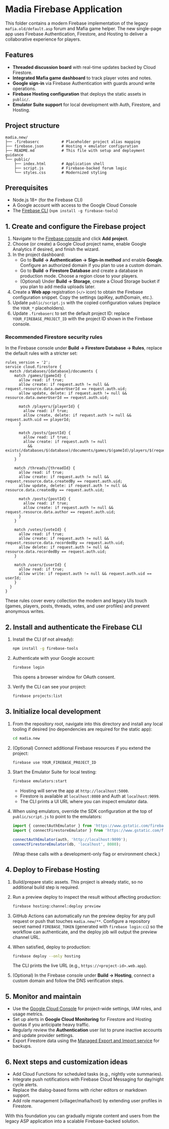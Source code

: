 # Madia Firebase Application

This folder contains a modern Firebase implementation of the legacy `mafia.old/default.asp` forum and Mafia game helper. The new single-page app uses Firebase Authentication, Firestore, and Hosting to deliver a collaborative experience for players.

## Features

- **Threaded discussion board** with real-time updates backed by Cloud Firestore.
- **Integrated Mafia game dashboard** to track player votes and notes.
- **Google sign-in** via Firebase Authentication with guards around write operations.
- **Firebase Hosting configuration** that deploys the static assets in `public/`.
- **Emulator Suite support** for local development with Auth, Firestore, and Hosting.

## Project structure

```
madia.new/
├── .firebaserc          # Placeholder project alias mapping
├── firebase.json        # Hosting + emulator configuration
├── README.md            # This file with setup and deployment guidance
└── public/
    ├── index.html       # Application shell
    ├── script.js        # Firebase-backed forum logic
    └── styles.css       # Modernized styling
```

## Prerequisites

- Node.js 18+ (for the Firebase CLI)
- A Google account with access to the Google Cloud Console
- The [Firebase CLI](https://firebase.google.com/docs/cli) (`npm install -g firebase-tools`)

## 1. Create and configure the Firebase project

1. Navigate to the [Firebase console](https://console.firebase.google.com/) and click **Add project**.
2. Choose (or create) a Google Cloud project name, enable Google Analytics if desired, and finish the wizard.
3. In the project dashboard:
   - Go to **Build → Authentication → Sign-in method** and enable **Google**. Configure an authorized domain if you plan to use a custom domain.
   - Go to **Build → Firestore Database** and create a database in production mode. Choose a region close to your players.
   - (Optional) Under **Build → Storage**, create a Cloud Storage bucket if you plan to add media uploads later.
4. Create a **Web app** registration (`</>` icon) to obtain the Firebase configuration snippet. Copy the settings (apiKey, authDomain, etc.).
5. Update `public/script.js` with the copied configuration values (replace the `YOUR_*` placeholders).
6. Update `.firebaserc` to set the default project ID: replace `YOUR_FIREBASE_PROJECT_ID` with the project ID shown in the Firebase console.

### Recommended Firestore security rules

In the Firebase console under **Build → Firestore Database → Rules**, replace the default rules with a stricter set:

```firestore
rules_version = '2';
service cloud.firestore {
  match /databases/{database}/documents {
    match /games/{gameId} {
      allow read: if true;
      allow create: if request.auth != null && request.resource.data.ownerUserId == request.auth.uid;
      allow update, delete: if request.auth != null && resource.data.ownerUserId == request.auth.uid;

      match /players/{playerId} {
        allow read: if true;
        allow create, delete: if request.auth != null && request.auth.uid == playerId;
      }

      match /posts/{postId} {
        allow read: if true;
        allow create: if request.auth != null
          && exists(/databases/$(database)/documents/games/$(gameId)/players/$(request.auth.uid));
      }
    }

    match /threads/{threadId} {
      allow read: if true;
      allow create: if request.auth != null && request.resource.data.createdBy == request.auth.uid;
      allow update, delete: if request.auth != null && resource.data.createdBy == request.auth.uid;

      match /posts/{postId} {
        allow read: if true;
        allow create: if request.auth != null && request.resource.data.author == request.auth.uid;
      }
    }

    match /votes/{voteId} {
      allow read: if true;
      allow create: if request.auth != null && request.resource.data.recordedBy == request.auth.uid;
      allow delete: if request.auth != null && resource.data.recordedBy == request.auth.uid;
    }

    match /users/{userId} {
      allow read: if true;
      allow write: if request.auth != null && request.auth.uid == userId;
    }
  }
}
```

These rules cover every collection the modern and legacy UIs touch (games, players, posts, threads, votes, and user profiles) and prevent anonymous writes.

## 2. Install and authenticate the Firebase CLI

1. Install the CLI (if not already):

   ```bash
   npm install -g firebase-tools
   ```

2. Authenticate with your Google account:

   ```bash
   firebase login
   ```

   This opens a browser window for OAuth consent.

3. Verify the CLI can see your project:

   ```bash
   firebase projects:list
   ```

## 3. Initialize local development

1. From the repository root, navigate into this directory and install any local tooling if desired (no dependencies are required for the static app):

   ```bash
   cd madia.new
   ```

2. (Optional) Connect additional Firebase resources if you extend the project:

   ```bash
   firebase use YOUR_FIREBASE_PROJECT_ID
   ```

3. Start the Emulator Suite for local testing:

   ```bash
   firebase emulators:start
   ```

   - Hosting will serve the app at `http://localhost:5000`.
   - Firestore is available at `localhost:8080` and Auth at `localhost:9099`.
   - The CLI prints a UI URL where you can inspect emulator data.

4. When using emulators, override the SDK configuration at the top of `public/script.js` to point to the emulators:

   ```js
   import { connectAuthEmulator } from 'https://www.gstatic.com/firebasejs/10.8.0/firebase-auth.js';
   import { connectFirestoreEmulator } from 'https://www.gstatic.com/firebasejs/10.8.0/firebase-firestore.js';

   connectAuthEmulator(auth, 'http://localhost:9099');
   connectFirestoreEmulator(db, 'localhost', 8080);
   ```

   (Wrap these calls with a development-only flag or environment check.)

## 4. Deploy to Firebase Hosting

1. Build/prepare static assets. This project is already static, so no additional build step is required.
2. Run a preview deploy to inspect the result without affecting production:

   ```bash
   firebase hosting:channel:deploy preview
   ```

3. GitHub Actions can automatically run the preview deploy for any pull request or push that touches `madia.new/**`. Configure a repository secret named `FIREBASE_TOKEN` (generated with `firebase login:ci`) so the workflow can authenticate, and the deploy job will output the preview channel URL.

4. When satisfied, deploy to production:

   ```bash
   firebase deploy --only hosting
   ```

   The CLI prints the live URL (e.g., `https://<project-id>.web.app`).

5. (Optional) In the Firebase console under **Build → Hosting**, connect a custom domain and follow the DNS verification steps.

## 5. Monitor and maintain

- Use the [Google Cloud Console](https://console.cloud.google.com/) for project-wide settings, IAM roles, and usage metrics.
- Set up alerts in **Google Cloud Monitoring** for Firestore and Hosting quotas if you anticipate heavy traffic.
- Regularly review the **Authentication** user list to prune inactive accounts and update provider settings.
- Export Firestore data using the [Managed Export and Import service](https://firebase.google.com/docs/firestore/manage-data/export-import) for backups.

## 6. Next steps and customization ideas

- Add Cloud Functions for scheduled tasks (e.g., nightly vote summaries).
- Integrate push notifications with Firebase Cloud Messaging for day/night cycle alerts.
- Replace the dialog-based forms with richer editors or markdown support.
- Add role management (villager/mafia/host) by extending user profiles in Firestore.

With this foundation you can gradually migrate content and users from the legacy ASP application into a scalable Firebase-backed solution.
